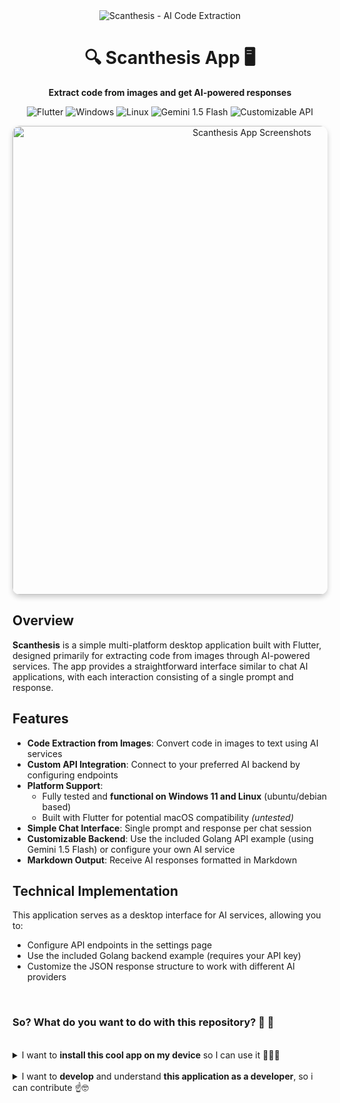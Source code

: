 <div align="center">
  <img src="https://img.shields.io/badge/Scanthesis-AI%20Code%20Extraction-blue?style=for-the-badge" alt="Scanthesis - AI Code Extraction" />
  <h1>🔍 Scanthesis App 🖥️</h1>
  <p><strong>Extract code from images and get AI-powered responses</strong></p>
  <p>
    <img src="https://img.shields.io/badge/Flutter-Desktop-02569B?style=flat-square&logo=flutter&logoColor=white" alt="Flutter" />
    <img src="https://img.shields.io/badge/Windows-Tested-0078D6?style=flat-square&logo=windows&logoColor=white" alt="Windows" />
    <img src="https://img.shields.io/badge/Linux-Tested-FCC624?style=flat-square&logo=linux&logoColor=black" alt="Linux" />
    <img src="https://img.shields.io/badge/Gemini%201.5-Flash-8E75B2?style=flat-square&logo=google&logoColor=white" alt="Gemini 1.5 Flash" />
    <img src="https://img.shields.io/badge/API-Customizable-4CAF50?style=flat-square&logo=postman&logoColor=white" alt="Customizable API" />
  </p>
</div>

<p align="center">
  <img src="https://i.ibb.co.com/yKpD2w7/app-clean.jpg" alt="Scanthesis App Screenshots" style="width: 750px; border-radius:12px; box-shadow: 0 4px 8px rgba(0,0,0,0.2);">
</p>

## Overview
**Scanthesis** is a simple multi-platform desktop application built with Flutter, designed primarily for extracting code from images through AI-powered services. The app provides a straightforward interface similar to chat AI applications, with each interaction consisting of a single prompt and response.

## Features
- **Code Extraction from Images**: Convert code in images to text using AI services
- **Custom API Integration**: Connect to your preferred AI backend by configuring endpoints
- **Platform Support**: 
  - Fully tested and **functional on Windows 11 and Linux** (ubuntu/debian based)
  - Built with Flutter for potential macOS compatibility _(untested)_
- **Simple Chat Interface**: Single prompt and response per chat session
- **Customizable Backend**: Use the included Golang API example (using Gemini 1.5 Flash) or configure your own AI service
- **Markdown Output**: Receive AI responses formatted in Markdown

## Technical Implementation
This application serves as a desktop interface for AI services, allowing you to:
- Configure API endpoints in the settings page
- Use the included Golang backend example (requires your API key)
- Customize the JSON response structure to work with different AI providers

<br>

### So? What do you want to do with this repository? 🤔 💭

<br>

<details>
<summary>I want to <strong>install this cool app on my device</strong> so I can use it 👊🏼😎</summary>

## Getting Started

You can use either your own [My Custom API (Option 2)](#option-2-using-a-custom-api), or the [Simple Built-in Golang API that comes with this project (Option 1)](#option-1-using-the-built-in-golang-api) _(without the pain of creating your own API and manually editing the source code)_.

### Option 1: Using the Built-in Golang API

The repository includes a simple Golang API implementation that connects to Gemini 1.5 Flash.

1. __Download the separate API from the [latest release](https://github.com/Khip01/Scanthesis/releases) according to your operating system (Windows/Linux).__

2. __Run the API server using command-line arguments for endpoint and API key:__

   ```bash
   # Linux/macOS
   ./scanthesis_api --endpoint="localhost:8080" --api_key="your_api_key_here"
   ```

   ```cmd
   :: Windows
   scanthesis_api.exe --endpoint="localhost:8080" --api_key="your_api_key_here"
   ```

   ```bash
   # Or if you want to build from source (inside scanthesis_api folder from this project):
   go run main.go --endpoint="localhost:8080" --api_key="your_api_key_here"
   ```

> __ℹ️ NOTE__ \
> You can obtain an API key from [Google AI Studio](https://aistudio.google.com/apikey)

3. If __you are running this app on Linux__, you’ll need to install some additional libraries so that the `tray_manager` (system tray) and `hotkey_manager` (global hotkeys) plugins work correctly. You can see the installation tutorial for the [__REQUIRED System Dependencies__ in the following release section](https://github.com/Khip01/Scanthesis/releases).

4. Launch the Scanthesis desktop application and configure the endpoint URL in the settings page to match your API server (default: `http://localhost:8080/api`).

5. After that, you're __ready to use the app__ 🔥🎉

<br>
<br>

### Option 2: Using a Custom API

If you prefer to use your own AI backend:

1. If __you are running this app on Linux__, you’ll need to install some additional libraries so that the `tray_manager` (system tray) and `hotkey_manager` (global hotkeys) plugins work correctly. You can see the installation tutorial for the [__REQUIRED System Dependencies__ in the following release section](https://github.com/Khip01/Scanthesis/releases).
2. Launch the Scanthesis application and navigate to the settings page
3. Enter your custom API endpoint URL in the designated field
    <p align="left">
      <img src="https://i.ibb.co.com/m3SXzJp/api-settings-page.png" alt="Scanthesis settings - API Endpoint" style="width:600px; border-radius:12px">
    </p>

4. __If your API response returns a JSON structure that differs__ from the default JSON of this application, you'll need to manually modify the response model code of this app:
   
   Open `scanthesis_app/lib/models/api_response.dart` and customize the `MyCustomResponse` class to match your API's response structure:
   
   ```dart
   class MyCustomResponse {
     final String response;
     // Add or modify fields according to your JSON response structure
   
     MyCustomResponse({required this.response});
   
     factory MyCustomResponse.fromJson(Map<String, dynamic> json) {
       return MyCustomResponse(response: json['response']);
     }
   
     Map<String, dynamic> toJson() => {"response": response};
   
     @override
     String toString() => response;
   }
   ```

5. Then build the application according to the [build instructions here](#development-requirements) as a developer 🤓.

5. After that, you're ready to use the app 🔥🎉

<br>

> __ℹ️ NOTE__ \
> The application is configured to send requests with the structure defined in `scanthesis_app/lib/models/api_request.dart`. Customizing the request format is not fully supported in the current version.

For reference, the application sends requests in the following format: <br>
_Contents of the JSON Request Structure from Scanthesis to the API_
```json
{
  "files": ["path/to/file1.jpg", "path/to/file2.png"],
  "prompt": "User's text prompt"
}
```

Ensure your custom API can handle this format, or modify the request model in the source code if necessary.

</details>



<br>



<details>
<summary>I want to <strong>develop</strong> and understand <strong>this application as a developer</strong>, so i can contribute ☝️🤓</summary>

## Development Requirements

### Environment Setup
- **Flutter**: Version 3.32.4 or above
- **Supported Development Platforms**:
  - **Windows**: Windows 11 Home 23H2 with Android Studio Hedgehog | 2023.1.1 Patch 2
  - **Linux**: Ubuntu/Debian based systems (Tested on KDE Plasma 6 Wayland) with Android Studio Meerkat Feature Drop | 2024.3.2 Patch 1
- **Additional Tools**:
  - Postman (for API testing)

### Prerequisites
Before running the application, ensure your Flutter environment is properly configured:

```bash
# Verify Flutter installation and dependencies
flutter doctor
```

Make sure all platform-specific requirements are met:
- For Windows: Windows desktop development is enabled
- For Linux: Linux desktop development is enabled

```bash
# Enable desktop development
flutter config --enable-windows-desktop
flutter config --enable-linux-desktop
```

#### Linux System Dependencies
If developing on Linux, you'll need to install additional system packages for certain Flutter plugins:

```bash
# For tray_manager plugin (system tray functionality)
# For Ubuntu/Debian-based distributions
sudo apt-get install libayatana-appindicator3-dev
# OR alternative package (for older distributions)
sudo apt-get install appindicator3-0.1 libappindicator3-dev

# For hotkey_manager plugin (keyboard shortcuts)
sudo apt-get install keybinder-3.0
```
These packages are required for the application's system tray and global hotkey functionality to work correctly.

## Linux Build Instruction

Scanthesis provides a convenient way to build and package the application for various Linux distributions. The included scripts automatically create packages for Debian-based systems (.deb), Fedora/RHEL (.rpm), Arch Linux (.tar.zst), and a universal AppImage.

### Building Linux Packages

To build the application for Linux and create distribution packages:

1. Navigate to the `scanthesis_app` directory
2. Run the build and package script:
   ```bash
   cd scanthesis_app
   chmod +x build_and_package_linux.sh
   ./build_and_package_linux.sh
   ```
3. The packages will be created in the linux_packages directory:
- `scanthesis_1.0.0_amd64.deb` - For Debian, Ubuntu, Linux Mint, etc.
- `rpm_output/scanthesis-1.0.0-1.fc42.x86_64.rpm` - For Fedora, RHEL, CentOS, etc.
- `scanthesis-1.0.0-1-x86_64.pkg.tar.zst` - For Arch Linux, Manjaro, etc.
- `scanthesis_1.0.0-x86_64.AppImage` - Universal Linux package

### Installation from Packages
#### Debian/Ubuntu and derivatives:
```bash
sudo dpkg -i linux_packages/scanthesis_1.0.0_amd64.deb
```
#### Fedora/RHEL and derivatives:
```bash
sudo rpm -i linux_packages/rpm_output/scanthesis-1.0.0-1.fc42.x86_64.rpm
```
#### Arch Linux and derivatives:
```bash
sudo pacman -U linux_packages/scanthesis-1.0.0-1-x86_64.pkg.tar.zst
```
#### Any Linux distribution (AppImage):
```bash
chmod +x linux_packages/scanthesis_1.0.0-x86_64.AppImage
./linux_packages/scanthesis_1.0.0-x86_64.AppImage
```

### Advanced Options
The packaging script supports several options:

```bash
./build_and_package_linux.sh --help
```
Common options include:
- `--app-name NAME`: Set the application name (default: scanthesis)
- `--version VERSION`: Set the application version (default: 1.0.0)
- `--icon PATH`: Path to the application icon (default: assets/app_icon/scanthesis-app-icon-600x600.png)
- `--force-docker`: Use Docker for all package formats regardless of native tools
- `--no-docker`: Don't use Docker even if native tools are missing

## Windows Build Instruction

Scanthesis also provides a way to create a Windows installer using Inno Setup.

### Building Windows Installer

To create a Windows installer:

1. Make sure you have [Inno Setup](https://jrsoftware.org/isinfo.php) installed
2. Build the Flutter application for Windows:
   ```bash
   cd scanthesis_app
   flutter build windows --release
   ```
3. Run the Inno Setup script file (located at `windows/installer/scanthesis_build_installer.iss`) using the Inno Setup Compiler
4. The installer will be created in the `windows/installer` folder named `scanthesis_setup_v{version}.exe` (where `{version}` is the version defined in the .iss file)

### Installer Configuration

If you want to customize the installer, you can modify the `windows/installer/scanthesis_build_installer.iss` file. This file contains the configuration for creating the Windows installer, including application information, files to include, and installation options.

</details>




